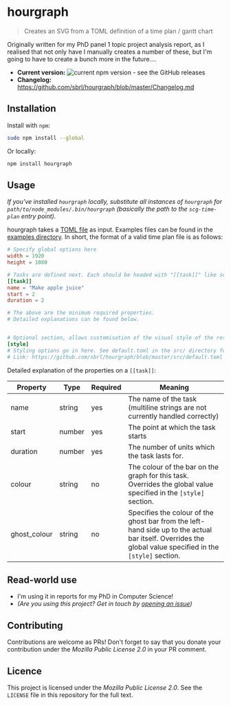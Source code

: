 # hourgraph
> Creates an SVG from a TOML definition of a time plan / gantt chart

Originally written for my PhD panel 1 topic project analysis report, as I realised that not only have I manually creates a number of these, but I'm going to have to create a bunch more in the future....

 - **Current version:** ![current npm version - see the GitHub releases](https://img.shields.io/npm/v/terrain50-cli)
 - **Changelog:** https://github.com/sbrl/hourgraph/blob/master/Changelog.md


## Installation
Install with `npm`:

```bash
sudo npm install --global
```

Or locally:

```bash
npm install hourgraph
```

## Usage
_If you've installed `hourgraph` locally, substitute all instances of `hourgraph` for `path/to/node_modules/.bin/hourgraph` (basically the path to the `scg-time-plan` entry point)._

hourgraph takes a [TOML file](https://github.com/toml-lang/toml) as input. Examples files can be found in the [examples directory](https://github.com/sbrl/hourgraph/tree/master/examples). In short, the format of a valid time plan file is as follows:

```toml
# Specify global options here
width = 1920
height = 1080

# Tasks are defined next. Each should be headed with "[[task]]" like so:
[[task]]
name = "Make apple juice"
start = 2
duration = 2

# The above are the minimum required properties.
# Detailed explanations can be found below.


# Optional section, allows customisation of the visual style of the resulting svg
[style]
# Styling options go in here. See default.toml in the src/ directory for more information as to supported properties here.
# Link: https://github.com/sbrl/hourgraph/blob/master/src/default.toml

```

Detailed explanation of the properties on a `[[task]]`:

Property	| Type		| Required	| Meaning
------------|-----------|-----------|--------------
name		| string	| yes		| The name of the task (multiline strings are not currently handled correctly)
start		| number	| yes		| The point at which the task starts
duration	| number	| yes		| The number of units which the task lasts for.
colour		| string	| no		| The colour of the bar on the graph for this task. Overrides the global value specified in the `[style]` section.
ghost_colour| string	| no		| Specifies the colour of the ghost bar from the left-hand side up to the actual bar itself. Overrides the global value specified in the `[style]` section.


## Read-world use
 - I'm using it in reports for my PhD in Computer Science!
 - _(Are you using this project? Get in touch by [opening an issue](https://github.com/sbrl/hourgraph/issues/new))_


## Contributing
Contributions are welcome as PRs! Don't forget to say that you donate your contribution under the _Mozilla Public License 2.0_ in your PR comment.


## Licence
This project is licensed under the _Mozilla Public License 2.0_. See the `LICENSE` file in this repository for the full text.
